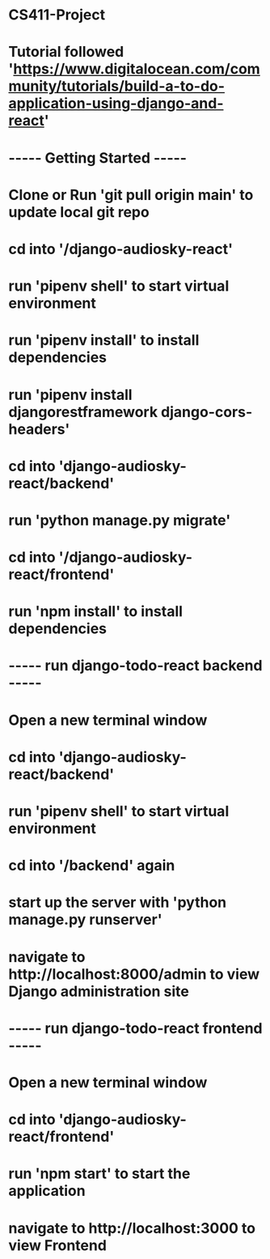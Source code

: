 # CS411-Project

# Tutorial followed 'https://www.digitalocean.com/community/tutorials/build-a-to-do-application-using-django-and-react'


# ----- Getting Started -----
# Clone or Run 'git pull origin main' to update local git repo
# cd into '/django-audiosky-react'
# run 'pipenv shell' to start virtual environment
# run 'pipenv install' to install dependencies
# run 'pipenv install djangorestframework django-cors-headers'
# cd into 'django-audiosky-react/backend'
# run 'python manage.py migrate'
# cd into '/django-audiosky-react/frontend'
# run 'npm install' to install dependencies

# ----- run django-todo-react backend -----
# Open a new terminal window
# cd into 'django-audiosky-react/backend'
# run 'pipenv shell' to start virtual environment
# cd into '/backend' again
# start up the server with 'python manage.py runserver'
# navigate to http://localhost:8000/admin to view Django administration site

# ----- run django-todo-react frontend -----
# Open a new terminal window
# cd into 'django-audiosky-react/frontend'
# run 'npm start' to start the application
# navigate to http://localhost:3000 to view Frontend
